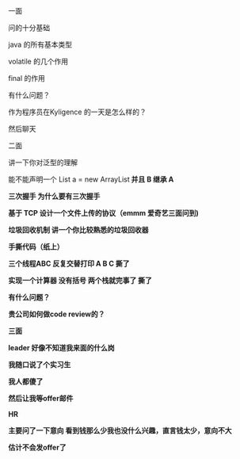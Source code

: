 一面

问的十分基础 

java 的所有基本类型

volatile 的几个作用

final 的作用

有什么问题？

作为程序员在Kyligence 的一天是怎么样的？

然后聊天



二面

讲一下你对泛型的理解

能不能声明一个 List<A>  a = new ArrayList<B> 并且 B 继承 A

三次握手 为什么要有三次握手

基于 TCP 设计一个文件上传的协议（emmm 爱奇艺三面问到) 

垃圾回收机制 讲一个你比较熟悉的垃圾回收器

手撕代码（纸上）

三个线程ABC 反复交替打印 A B C  撕了

实现一个计算器 没有括号 两个栈就完事了  撕了

有什么问题？ 

贵公司如何做code review的？ 



三面 

leader 好像不知道我来面的什么岗  

我随口说了个实习生 

我人都傻了  

然后让我等offer邮件 



HR

主要问了一下意向  看到钱那么少我也没什么兴趣，直言钱太少，意向不大

估计不会发offer了